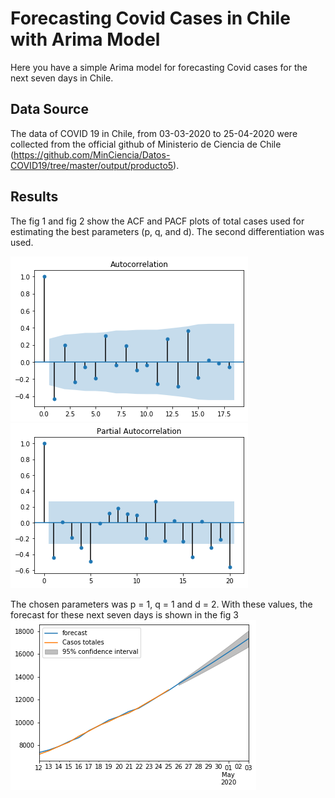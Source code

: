 # Forecasting Covid Cases in Chile with Arima Model

Here you have a simple Arima model for forecasting Covid cases for the next seven days in Chile. 

## Data Source

The data of COVID 19 in Chile, from 03-03-2020 to 25-04-2020 were collected from the official github of Ministerio de Ciencia de Chile (https://github.com/MinCiencia/Datos-COVID19/tree/master/output/producto5).


## Results

The fig 1 and fig 2 show the ACF and PACF plots of total cases used for estimating the best parameters (p, q, and d). The second differentiation was used.

![fig 1](https://github.com/gerson93/CovidChileArimaModel/blob/master/imagenes/Graf%202.png)
![fig 2](https://github.com/gerson93/CovidChileArimaModel/blob/master/imagenes/Graf%203.png)

The chosen parameters was p = 1, q = 1 and d = 2. With these values, the forecast for these next seven days is shown in the fig 3
![fig 3](https://github.com/gerson93/CovidChileArimaModel/blob/master/imagenes/Graf%201.png)
